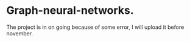 # Graph-neural-networks.
The project is in on going because of some error, I will upload it before november.
